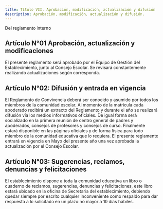 ```yaml
---
title: Título VII. Aprobación, modificación, actualización y difusión
description: Aprobación, modificación, actualización y difusión.
---
```


Del reglamento interno
## Artículo N°01 Aprobación, actualización y modificaciones
El presente reglamento será aprobado por el Equipo de Gestión del Establecimiento, junto al Consejo Escolar. Se revisará constantemente realizando actualizaciones según corresponda.
## Artículo N°02: Difusión y entrada en vigencia
El Reglamento de Convivencia deberá ser conocido y asumido por todos los miembros de la comunidad escolar. Al momento de la matrícula cada apoderado recibirá un extracto del Reglamento y durante el año se realizará difusión vía los medios informativos oficiales. De igual forma será socializado en la primera reunión de centro general de padres y apoderados, consejos de profesores y consejos de curso. Finalmente estará disponible en las páginas oficiales y de forma física para todo miembro de la comunidad educativa que lo requiera.
El presente reglamento entrará en vigencia en Mayo del presente año una vez aprobada la actualización por el Consejo Escolar.
## Artículo N°03: Sugerencias, reclamos, denuncias y felicitaciones
El establecimiento dispone a toda la comunidad educativa un libro o cuaderno de reclamos, sugerencias, denuncias y felicitaciones, este libro estará ubicado en la oficina de Secretaria del establecimiento, debiendo quedar siempre por escrito cualquier inconveniente como respaldo para dar respuesta a lo solicitado en un plazo no mayor a 10 días hábiles.

